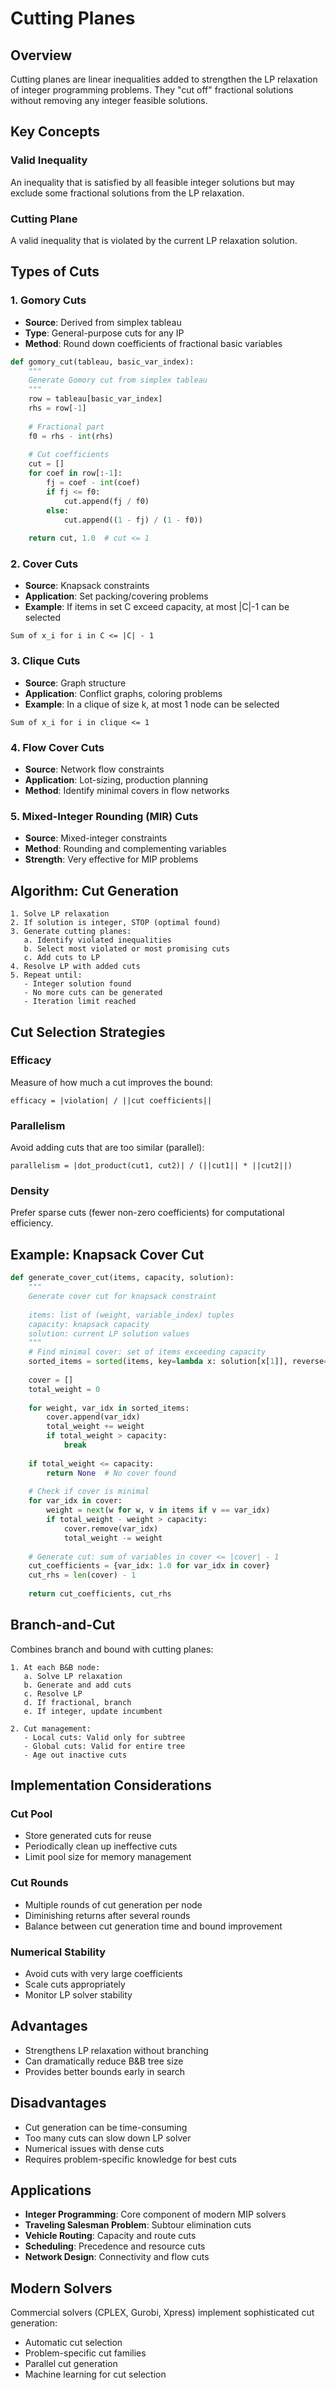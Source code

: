 # Cutting Planes

## Overview

Cutting planes are linear inequalities added to strengthen the LP relaxation of integer programming problems. They "cut off" fractional solutions without removing any integer feasible solutions.

## Key Concepts

### Valid Inequality
An inequality that is satisfied by all feasible integer solutions but may exclude some fractional solutions from the LP relaxation.

### Cutting Plane
A valid inequality that is violated by the current LP relaxation solution.

## Types of Cuts

### 1. Gomory Cuts
- **Source**: Derived from simplex tableau
- **Type**: General-purpose cuts for any IP
- **Method**: Round down coefficients of fractional basic variables

```python
def gomory_cut(tableau, basic_var_index):
    """
    Generate Gomory cut from simplex tableau
    """
    row = tableau[basic_var_index]
    rhs = row[-1]
    
    # Fractional part
    f0 = rhs - int(rhs)
    
    # Cut coefficients
    cut = []
    for coef in row[:-1]:
        fj = coef - int(coef)
        if fj <= f0:
            cut.append(fj / f0)
        else:
            cut.append((1 - fj) / (1 - f0))
    
    return cut, 1.0  # cut <= 1
```

### 2. Cover Cuts
- **Source**: Knapsack constraints
- **Application**: Set packing/covering problems
- **Example**: If items in set C exceed capacity, at most |C|-1 can be selected

```
Sum of x_i for i in C <= |C| - 1
```

### 3. Clique Cuts
- **Source**: Graph structure
- **Application**: Conflict graphs, coloring problems
- **Example**: In a clique of size k, at most 1 node can be selected

```
Sum of x_i for i in clique <= 1
```

### 4. Flow Cover Cuts
- **Source**: Network flow constraints
- **Application**: Lot-sizing, production planning
- **Method**: Identify minimal covers in flow networks

### 5. Mixed-Integer Rounding (MIR) Cuts
- **Source**: Mixed-integer constraints
- **Method**: Rounding and complementing variables
- **Strength**: Very effective for MIP problems

## Algorithm: Cut Generation

```
1. Solve LP relaxation
2. If solution is integer, STOP (optimal found)
3. Generate cutting planes:
   a. Identify violated inequalities
   b. Select most violated or most promising cuts
   c. Add cuts to LP
4. Resolve LP with added cuts
5. Repeat until:
   - Integer solution found
   - No more cuts can be generated
   - Iteration limit reached
```

## Cut Selection Strategies

### Efficacy
Measure of how much a cut improves the bound:
```
efficacy = |violation| / ||cut coefficients||
```

### Parallelism
Avoid adding cuts that are too similar (parallel):
```
parallelism = |dot_product(cut1, cut2)| / (||cut1|| * ||cut2||)
```

### Density
Prefer sparse cuts (fewer non-zero coefficients) for computational efficiency.

## Example: Knapsack Cover Cut

```python
def generate_cover_cut(items, capacity, solution):
    """
    Generate cover cut for knapsack constraint
    
    items: list of (weight, variable_index) tuples
    capacity: knapsack capacity
    solution: current LP solution values
    """
    # Find minimal cover: set of items exceeding capacity
    sorted_items = sorted(items, key=lambda x: solution[x[1]], reverse=True)
    
    cover = []
    total_weight = 0
    
    for weight, var_idx in sorted_items:
        cover.append(var_idx)
        total_weight += weight
        if total_weight > capacity:
            break
    
    if total_weight <= capacity:
        return None  # No cover found
    
    # Check if cover is minimal
    for var_idx in cover:
        weight = next(w for w, v in items if v == var_idx)
        if total_weight - weight > capacity:
            cover.remove(var_idx)
            total_weight -= weight
    
    # Generate cut: sum of variables in cover <= |cover| - 1
    cut_coefficients = {var_idx: 1.0 for var_idx in cover}
    cut_rhs = len(cover) - 1
    
    return cut_coefficients, cut_rhs
```

## Branch-and-Cut

Combines branch and bound with cutting planes:

```
1. At each B&B node:
   a. Solve LP relaxation
   b. Generate and add cuts
   c. Resolve LP
   d. If fractional, branch
   e. If integer, update incumbent

2. Cut management:
   - Local cuts: Valid only for subtree
   - Global cuts: Valid for entire tree
   - Age out inactive cuts
```

## Implementation Considerations

### Cut Pool
- Store generated cuts for reuse
- Periodically clean up ineffective cuts
- Limit pool size for memory management

### Cut Rounds
- Multiple rounds of cut generation per node
- Diminishing returns after several rounds
- Balance between cut generation time and bound improvement

### Numerical Stability
- Avoid cuts with very large coefficients
- Scale cuts appropriately
- Monitor LP solver stability

## Advantages

- Strengthens LP relaxation without branching
- Can dramatically reduce B&B tree size
- Provides better bounds early in search

## Disadvantages

- Cut generation can be time-consuming
- Too many cuts can slow down LP solver
- Numerical issues with dense cuts
- Requires problem-specific knowledge for best cuts

## Applications

- **Integer Programming**: Core component of modern MIP solvers
- **Traveling Salesman Problem**: Subtour elimination cuts
- **Vehicle Routing**: Capacity and route cuts
- **Scheduling**: Precedence and resource cuts
- **Network Design**: Connectivity and flow cuts

## Modern Solvers

Commercial solvers (CPLEX, Gurobi, Xpress) implement sophisticated cut generation:
- Automatic cut selection
- Problem-specific cut families
- Parallel cut generation
- Machine learning for cut selection

